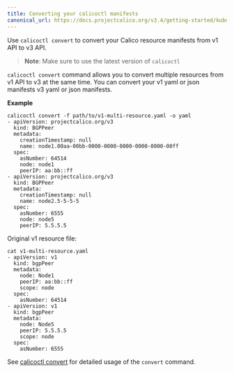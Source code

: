 ```yaml
---
title: Converting your calicoctl manifests
canonical_url: https://docs.projectcalico.org/v3.4/getting-started/kubernetes/upgrade/convert
---
```


 Use `calicoctl convert` to convert your Calico resource manifests from v1 API to v3 API.
 
   > **Note**: Make sure to use the latest version of `calicoctl`
   
 `calicoctl convert` command allows you to convert multiple resources from v1 API to v3 at the same time.
 You can convert your v1 yaml or json manifests v3 yaml or json manifests.
 
 **Example**
 ```
 calicoctl convert -f path/to/v1-multi-resource.yaml -o yaml
 - apiVersion: projectcalico.org/v3
   kind: BGPPeer
   metadata:
     creationTimestamp: null
     name: node1.00aa-00bb-0000-0000-0000-0000-0000-00ff
   spec:
     asNumber: 64514
     node: node1
     peerIP: aa:bb::ff
 - apiVersion: projectcalico.org/v3
   kind: BGPPeer
   metadata:
     creationTimestamp: null
     name: node2.5-5-5-5
   spec:
     asNumber: 6555
     node: node5
     peerIP: 5.5.5.5
 ```
 
 Original v1 resource file:
 ```
 cat v1-multi-resource.yaml
 - apiVersion: v1
   kind: bgpPeer
   metadata:
     node: Node1
     peerIP: aa:bb::ff
     scope: node
   spec:
     asNumber: 64514
 - apiVersion: v1
   kind: bgpPeer
   metadata:
     node: Node5
     peerIP: 5.5.5.5
     scope: node
   spec:
     asNumber: 6555
 ```
 
 See [calicoctl convert]({{site.baseurl}}/{{page.version}}/reference/calicoctl/commands/convert) for detailed usage of the `convert` command.